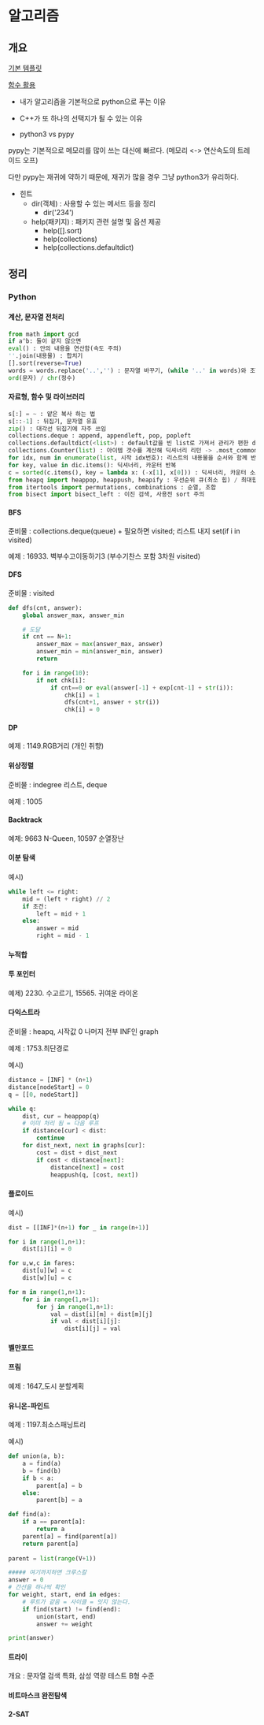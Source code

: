# 알고리즘

## 개요

[기본 템플릿](BOJ/@@Template.py)

[함수 활용](BOJ/@@functions.py)

- 내가 알고리즘을 기본적으로 python으로 푸는 이유
- C++가 또 하나의 선택지가 될 수 있는 이유

- python3 vs pypy

pypy는 기본적으로 메모리를 많이 쓰는 대신에 빠르다. (메모리 <-> 연산속도의 트레이드 오프)

다만 pypy는 재귀에 약하기 때문에, 재귀가 많을 경우 그냥 python3가 유리하다.

- 힌트
  - dir(객체) : 사용할 수 있는 메서드 등을 정리
    - dir('234')
  - help(패키지) : 패키지 관련 설명 및 옵션 제공
    - help([].sort)
    - help(collections)
    - help(collections.defaultdict)

## 정리

### Python

#### 계산, 문자열 전처리

```python
from math import gcd
if a^b: 둘이 같지 않으면
eval() : 안의 내용을 연산함(속도 주의)
''.join(내용물) : 합치기
[].sort(reverse=True)
words = words.replace('..','') : 문자열 바꾸기, (while '..' in words)와 조합해서 엄청 많이 씀
ord(문자) / chr(정수)
```

#### 자료형, 함수 및 라이브러리

```python
s[:] = ~ : 얕은 복사 하는 법
s[::-1] : 뒤집기, 문자열 유효
zip() : 대각선 뒤집기에 자주 쓰임
collections.deque : append, appendleft, pop, popleft
collections.defaultdict(<list>) : default값을 빈 list로 가져서 관리가 편한 dictionary
collections.Counter(list) : 아이템 갯수를 계산해 딕셔너리 리턴 -> .most_common(순위)와 조합
for idx, num in enumerate(list, 시작 idx번호): 리스트의 내용물을 순서와 함께 반복
for key, value in dic.items(): 딕셔너리, 카운터 반복
c = sorted(c.items(), key = lambda x: (-x[1], x[0])) : 딕셔너리, 카운터 소트 예시
from heapq import heappop, heappush, heapify : 우선순위 큐(최소 힙) / 최대힙 : heappush(heap, -x), -heappop
from itertools import permutations, combinations : 순열, 조합
from bisect import bisect_left : 이진 검색, 사용전 sort 주의
```

#### BFS

준비물 : collections.deque(queue) + 필요하면 visited; 리스트 내지 set(if i in visited)

예제 : 16933. 벽부수고이동하기3 (부수기찬스 포함 3차원 visited)

#### DFS

준비물 : visited

```python
def dfs(cnt, answer):
    global answer_max, answer_min

    # 도달
    if cnt == N+1:
        answer_max = max(answer_max, answer)
        answer_min = min(answer_min, answer)
        return

    for i in range(10):
        if not chk[i]: 
            if cnt==0 or eval(answer[-1] + exp[cnt-1] + str(i)):
                chk[i] = 1
                dfs(cnt+1, answer + str(i)) 
                chk[i] = 0
```

#### DP

예제 : 1149.RGB거리 (개인 취향)

#### 위상정렬

준비물 : indegree 리스트, deque

예제 : 1005

#### Backtrack

예제: 9663 N-Queen, 10597 순열장난

#### 이분 탐색

예시)

```python
while left <= right:
    mid = (left + right) // 2
    if 조건:
        left = mid + 1
    else:
        answer = mid
        right = mid - 1
```

#### 누적합

#### 투 포인터

예제) 2230. 수고르기, 15565. 귀여운 라이온

#### 다익스트라

준비물 : heapq, 시작값 0 나머지 전부 INF인 graph

예제 : 1753.최단경로

예시)

```python
distance = [INF] * (n+1)
distance[nodeStart] = 0
q = [[0, nodeStart]]

while q:
    dist, cur = heappop(q)
    # 이미 처리 됨 = 다음 루프
    if distance[cur] < dist:
        continue
    for dist_next, next in graphs[cur]:
        cost = dist + dist_next
        if cost < distance[next]:
            distance[next] = cost
            heappush(q, [cost, next])
```

#### 플로이드

예시)

```python
dist = [[INF]*(n+1) for _ in range(n+1)]

for i in range(1,n+1):
    dist[i][i] = 0

for u,w,c in fares:
    dist[u][w] = c
    dist[w][u] = c

for m in range(1,n+1):
    for i in range(1,n+1):
        for j in range(1,n+1):
            val = dist[i][m] + dist[m][j]
            if val < dist[i][j]:
                dist[i][j] = val
```

#### 벨만포드

#### 프림

예제 : 1647_도시 분할계획

#### 유니온-파인드

예제 : 1197.최소스패닝트리

예시)

```python
def union(a, b):
    a = find(a)
    b = find(b)
    if b < a:
        parent[a] = b
    else:
        parent[b] = a

def find(a):
    if a == parent[a]:
        return a
    parent[a] = find(parent[a])
    return parent[a]
        
parent = list(range(V+1))     

##### 여기까지하면 크루스칼
answer = 0
# 간선을 하나씩 확인
for weight, start, end in edges:
    # 루트가 같음 = 사이클 = 잇지 않는다.
    if find(start) != find(end):
        union(start, end)
        answer += weight

print(answer)
```

#### 트라이

개요 : 문자열 검색 특화, 삼성 역량 테스트 B형 수준

#### 비트마스크 완전탐색

#### 2-SAT
